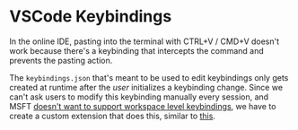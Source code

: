 # VSCode Keybindings

In the online IDE, pasting into the terminal with CTRL+V / CMD+V doesn't work because there's a keybinding that intercepts the command and prevents the pasting action.

The `keybindings.json` that's meant to be used to edit keybindings only gets created at runtime after the _user_ initializes a keybinding change. Since we can't ask users to modify this keybinding manually every session, and MSFT [doesn't want to support workspace level keybindings](https://github.com/Microsoft/vscode/issues/4504), we have to create a custom extension that does this, similar to [this](https://github.com/Microsoft/vscode-sublime-keybindings).

